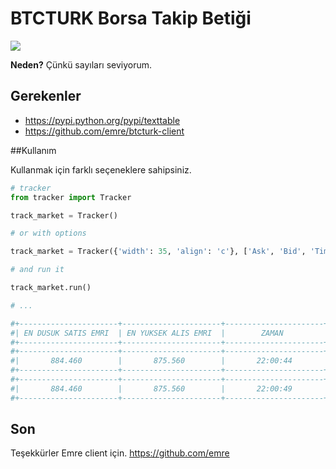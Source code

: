 # BTCTURK Borsa Takip Betiği

![](https://en.bitcoin.it/w/images/en/5/50/Bitcoin.png)

**Neden?** Çünkü sayıları seviyorum.

## Gerekenler

* https://pypi.python.org/pypi/texttable
* https://github.com/emre/btcturk-client


##Kullanım

Kullanmak için farklı seçeneklere sahipsiniz.

```python
# tracker
from tracker import Tracker

track_market = Tracker()

# or with options

track_market = Tracker({'width': 35, 'align': 'c'}, ['Ask', 'Bid', 'Timestamp'])

# and run it

track_market.run()

# ...

#+----------------------+----------------------+----------------------+
#| EN DUSUK SATIS EMRI  | EN YUKSEK ALIS EMRI  |        ZAMAN         |
#+----------------------+----------------------+----------------------+
#+----------------------+----------------------+----------------------+
#|       884.460        |       875.560        |       22:00:44       |
#+----------------------+----------------------+----------------------+
#+----------------------+----------------------+----------------------+
#|       884.460        |       875.560        |       22:00:49       |
#+----------------------+----------------------+----------------------+

```


## Son

Teşekkürler Emre client için. https://github.com/emre